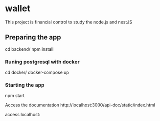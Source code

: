 # wallet

This project is financial control to study the node.js and nestJS

## Preparing the app

cd backend/
npm install

### Runing postgresql with docker

cd docker/
docker-compose up

### Starting the app

npm start

Access the documentation http://localhost:3000/api-doc/static/index.html

access localhost:
